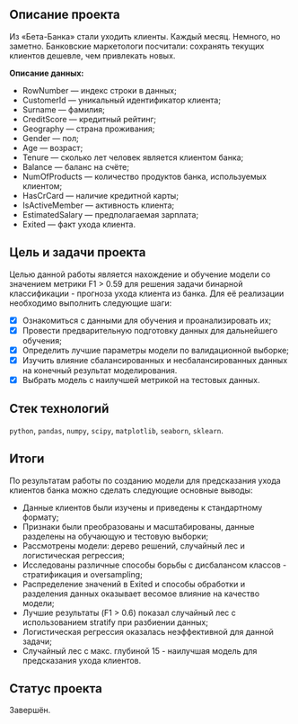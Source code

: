 ## Описание проекта

Из «Бета-Банка» стали уходить клиенты. Каждый месяц. Немного, но заметно. Банковские маркетологи посчитали: сохранять текущих клиентов дешевле, чем привлекать новых.

**Описание данных:**

 - RowNumber — индекс строки в данных;
 - CustomerId — уникальный идентификатор клиента;
 - Surname — фамилия;
 - CreditScore — кредитный рейтинг;
 - Geography — страна проживания;
 - Gender — пол;
 - Age — возраст;
 - Tenure — сколько лет человек является клиентом банка;
 - Balance — баланс на счёте;
 - NumOfProducts — количество продуктов банка, используемых клиентом;
 - HasCrCard — наличие кредитной карты;
 - IsActiveMember — активность клиента;
 - EstimatedSalary — предполагаемая зарплата;
 - Exited — факт ухода клиента.

## Цель и задачи проекта

Целью данной работы является нахождение и обучение модели со значением метрики F1 > 0.59 для решения задачи бинарной классификации - прогноза ухода клиента из банка.
Для её реализации необходимо выполнить следующие шаги:

- [x] Ознакомиться с данными для обучения и проанализировать их;
- [x] Провести предварительную подготовку данных для дальнейшего обучения;
- [x] Определить лучшие параметры модели по валидационной выборке;
- [x] Изучить влияние сбалансированных и несбалансированных данных на конечный результат моделирования.
- [x] Выбрать модель с наилучшей метрикой на тестовых данных.

## Стек технологий

`python`, `pandas`, `numpy`, `scipy`, `matplotlib`, `seaborn`, `sklearn`.

## Итоги

По результатам работы по созданию модели для предсказания ухода клиентов банка можно сделать следующие основные выводы:

- Данные клиентов были изучены и приведены к стандартному формату;
- Признаки были преобразованы и масштабированы, данные разделены на обучающую и тестовую выборки;
- Рассмотрены модели: дерево решений, случайный лес и логистическая регрессия;
- Исследованы различные способы борьбы с дисбалансом классов - стратификация и oversampling;
- Распределение значений в Exited и способы обработки и разделения данных оказывает весомое влияние на качество модели;
- Лучшие результаты (F1 > 0.6) показал случайный лес с использованием stratify при разбиении данных;
- Логистическая регрессия оказалась неэффективной для данной задачи;
- Случайный лес с макс. глубиной 15 - наилучшая модель для предсказания ухода клиентов.

## Статус проекта

Завершён.